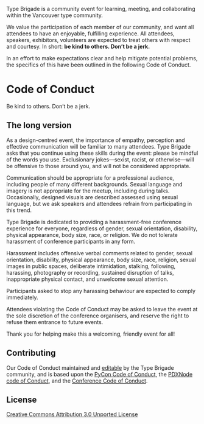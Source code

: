 Type Brigade is a community event for learning, meeting, and collaborating within the Vancouver type community.

We value the participation of each member of our community, and want all attendees to have an enjoyable, fulfilling experience. All attendees, speakers, exhibitors, volunteers are expected to treat others with respect and courtesy. In short: __be kind to others. Don’t be a jerk.__

In an effort to make expectations clear and help mitigate potential problems, the specifics of this have been outlined in the following Code of Conduct.

# Code of Conduct

Be kind to others. Don’t be a jerk.

## The long version

As a design-centred event, the importance of empathy, perception and effective communication will be familiar to many attendees. Type Brigade asks that you continue using these skills during the event: please be mindful of the words you use. Exclusionary jokes—sexist, racist, or otherwise—will be offensive to those around you, and will not be considered appropriate.

Communication should be appropriate for a professional audience, including people of many different backgrounds. Sexual language and imagery is not appropriate for the meetup, including during talks. Occasionally, designed visuals are described assessed using sexual language, but we ask speakers and attendees refrain from participating in this trend.

Type Brigade is dedicated to providing a harassment-free conference experience for everyone, regardless of gender, sexual orientation, disability, physical appearance, body size, race, or religion. We do not tolerate harassment of conference participants in any form.

Harassment includes offensive verbal comments related to gender, sexual orientation, disability, physical appearance, body size, race, religion, sexual images in public spaces, deliberate intimidation, stalking, following, harassing, photography or recording, sustained disruption of talks, inappropriate physical contact, and unwelcome sexual attention.

Participants asked to stop any harassing behaviour are expected to comply immediately.

Attendees violating the Code of Conduct may be asked to leave the event at the sole discretion of the conference organisers, and reserve the right to refuse them entrance to future events.

Thank you for helping make this a welcoming, friendly event for all!

## Contributing

Our Code of Conduct maintained and [editable](#) by the Type Brigade community, and is based upon the [PyCon Code of Conduct](https://us.pycon.org/2012/codeofconduct/), the [PDXNode code of Conduct](https://github.com/PDXNode/pdxnode/blob/master/code-of-conduct.md#code-of-conduct), and the [Conference Code of Conduct](http://confcodeofconduct.com/).

## License

[Creative Commons Attribution 3.0 Unported License](http://creativecommons.org/licenses/by/3.0)
